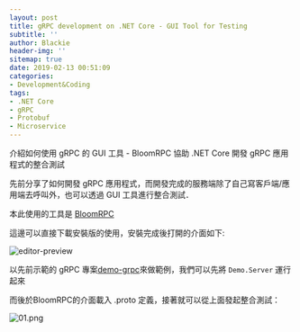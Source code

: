 ```yaml
---
layout: post
title: gRPC development on .NET Core - GUI Tool for Testing
subtitle: ''
author: Blackie
header-img: ''
sitemap: true
date: 2019-02-13 00:51:09
categories:
- Development&Coding
tags: 
- .NET Core
- gRPC
- Protobuf
- Microservice
---
```


介紹如何使用 gRPC 的 GUI 工具 - BloomRPC 協助 .NET Core 開發 gRPC 應用程式的整合測試

<!-- More -->

先前分享了如何開發 gRPC 應用程式，而開發完成的服務端除了自己寫客戶端/應用端去呼叫外，也可以透過 GUI 工具進行整合測試．

本此使用的工具是 [BloomRPC](https://github.com/uw-labs/bloomrpc)

這邊可以直接下載安裝版的使用，安裝完成後打開的介面如下:

![editor-preview](https://github.com/uw-labs/bloomrpc/raw/master/resources/editor-preview.gif)

以先前示範的 gRPC 專案[demo-grpc](https://github.com/blackie1019/demo-grpc)來做範例，我們可以先將 `Demo.Server` 運行起來

而後於BloomRPC的介面載入 .proto 定義，接著就可以從上面發起整合測試：

![01.png](01.png)
